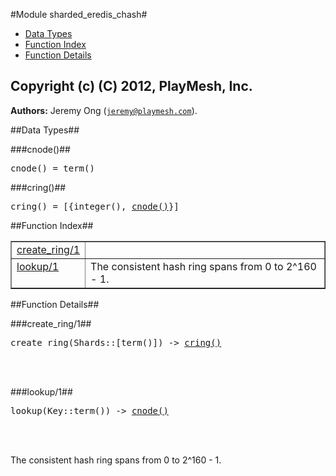 

#Module sharded_eredis_chash#
* [Data Types](#types)
* [Function Index](#index)
* [Function Details](#functions)


Copyright (c) (C) 2012, PlayMesh, Inc.
-------------------------------------------------------------------

__Authors:__ Jeremy Ong ([`jeremy@playmesh.com`](mailto:jeremy@playmesh.com)).
<a name="types"></a>

##Data Types##




###<a name="type-cnode">cnode()</a>##



<pre>cnode() = term()</pre>



###<a name="type-cring">cring()</a>##



<pre>cring() = [{integer(), <a href="#type-cnode">cnode()</a>}]</pre>
<a name="index"></a>

##Function Index##


<table width="100%" border="1" cellspacing="0" cellpadding="2" summary="function index"><tr><td valign="top"><a href="#create_ring-1">create_ring/1</a></td><td></td></tr><tr><td valign="top"><a href="#lookup-1">lookup/1</a></td><td>The consistent hash ring spans from 0 to 2^160 - 1.</td></tr></table>


<a name="functions"></a>

##Function Details##

<a name="create_ring-1"></a>

###create_ring/1##


<pre>create_ring(Shards::[term()]) -> <a href="#type-cring">cring()</a></pre>
<br></br>


<a name="lookup-1"></a>

###lookup/1##


<pre>lookup(Key::term()) -> <a href="#type-cnode">cnode()</a></pre>
<br></br>


The consistent hash ring spans from 0 to 2^160 - 1.